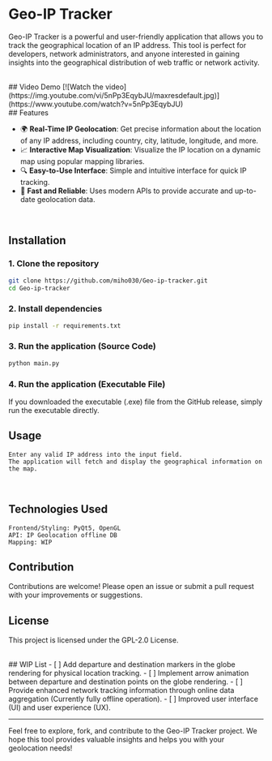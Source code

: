 # Geo-IP Tracker
Geo-IP Tracker is a powerful and user-friendly application that allows you to track the geographical location of an IP address. This tool is perfect for developers, network administrators, and anyone interested in gaining insights into the geographical distribution of web traffic or network activity.

</br>
## Video Demo
[![Watch the video](https://img.youtube.com/vi/5nPp3EqybJU/maxresdefault.jpg)](https://www.youtube.com/watch?v=5nPp3EqybJU)

</br>
## Features

- 🌍 **Real-Time IP Geolocation**: Get precise information about the location of any IP address, including country, city, latitude, longitude, and more.
- 📈 **Interactive Map Visualization**: Visualize the IP location on a dynamic map using popular mapping libraries.
- 🔍 **Easy-to-Use Interface**: Simple and intuitive interface for quick IP tracking.
- 🚀 **Fast and Reliable**: Uses modern APIs to provide accurate and up-to-date geolocation data.

</br>

## Installation
### 1. Clone the repository
```bash
git clone https://github.com/miho030/Geo-ip-tracker.git
cd Geo-ip-tracker
```

### 2. Install dependencies
```bash
pip install -r requirements.txt
```

### 3. Run the application (Source Code)
```bash
python main.py
```

### 4. Run the application (Executable File)
If you downloaded the executable (.exe) file from the GitHub release, simply run the executable directly.

## Usage
    Enter any valid IP address into the input field.
    The application will fetch and display the geographical information on the map.

</br>

## Technologies Used
    Frontend/Styling: PyQt5, OpenGL
    API: IP Geolocation offline DB
    Mapping: WIP

## Contribution
  Contributions are welcome! Please open an issue or submit a pull request with your improvements or suggestions.

## License
  This project is licensed under the GPL-2.0 License.

</br>
## WIP List
- [ ] Add departure and destination markers in the globe rendering for physical location tracking.
- [ ] Implement arrow animation between departure and destination points on the globe rendering.
- [ ] Provide enhanced network tracking information through online data aggregation (Currently fully offline operation).
- [ ] Improved user interface (UI) and user experience (UX).

* * *

Feel free to explore, fork, and contribute to the Geo-IP Tracker project. We hope this tool provides valuable insights and helps you with your geolocation needs!
